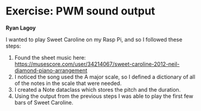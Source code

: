 # Exercise: PWM sound output
**Ryan Lagoy**


I wanted to play Sweet Caroline on my Rasp Pi, and so I followed these steps:
1. Found the sheet music here: https://musescore.com/user/34214067/sweet-caroline-2012-neil-diamond-piano-arrangement
2. I noticed the song used the A major scale, so I defined a dictionary of all of the notes in the scale that were needed.
3. I created a Note dataclass which stores the pitch and the duration.
4. Using the output from the previous steps I was able to play the first few bars of Sweet Caroline.
